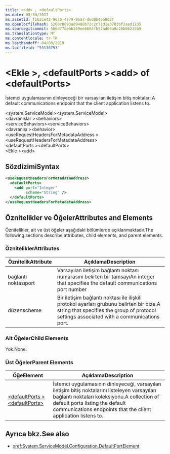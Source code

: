```yaml
---
title: <add> , <defaultPorts>
ms.date: 03/30/2017
ms.assetid: f162ce42-963b-4779-96a7-d6d8b4ea0d2f
ms.openlocfilehash: 5200c8893a89488b72c2c71d1a3703bf2aad1235
ms.sourcegitcommit: 5b6d778ebb269ee6684fb57ad69a8c28b06235b9
ms.translationtype: MT
ms.contentlocale: tr-TR
ms.lasthandoff: 04/08/2019
ms.locfileid: "59136753"
---
```

# <a name="add-of-defaultports"></a><span data-ttu-id="60fde-102">\<Ekle >, \<defaultPorts ></span><span class="sxs-lookup"><span data-stu-id="60fde-102">\<add> of \<defaultPorts></span></span>
<span data-ttu-id="60fde-103">İstemci uygulamasının dinleyeceği bir varsayılan iletişim bitiş noktaları.</span><span class="sxs-lookup"><span data-stu-id="60fde-103">A default communications endpoint that the client application listens to.</span></span>  
  
 <span data-ttu-id="60fde-104">\<system.ServiceModel></span><span class="sxs-lookup"><span data-stu-id="60fde-104">\<system.ServiceModel></span></span>  
<span data-ttu-id="60fde-105">\<davranışlar ></span><span class="sxs-lookup"><span data-stu-id="60fde-105">\<behaviors></span></span>  
<span data-ttu-id="60fde-106">\<serviceBehaviors></span><span class="sxs-lookup"><span data-stu-id="60fde-106">\<serviceBehaviors></span></span>  
<span data-ttu-id="60fde-107">\<davranışı ></span><span class="sxs-lookup"><span data-stu-id="60fde-107">\<behavior></span></span>  
<span data-ttu-id="60fde-108">\<useRequestHeadersForMetadataAddress ></span><span class="sxs-lookup"><span data-stu-id="60fde-108">\<useRequestHeadersForMetadataAddress></span></span>  
<span data-ttu-id="60fde-109">\<defaultPorts ></span><span class="sxs-lookup"><span data-stu-id="60fde-109">\<defaultPorts></span></span>  
<span data-ttu-id="60fde-110">\<Ekle ></span><span class="sxs-lookup"><span data-stu-id="60fde-110">\<add></span></span>  
  
## <a name="syntax"></a><span data-ttu-id="60fde-111">Sözdizimi</span><span class="sxs-lookup"><span data-stu-id="60fde-111">Syntax</span></span>  
  
```xml  
<useRequestHeadersForMetadataAddress>
  <defaultPorts>
    <add port="Integer"
         scheme="String" />
  </defaultPorts>
</useRequestHeadersForMetadataAddress>
```  
  
## <a name="attributes-and-elements"></a><span data-ttu-id="60fde-112">Öznitelikler ve Öğeler</span><span class="sxs-lookup"><span data-stu-id="60fde-112">Attributes and Elements</span></span>  
 <span data-ttu-id="60fde-113">Öznitelikler, alt ve üst öğeler aşağıdaki bölümlerde açıklanmaktadır.</span><span class="sxs-lookup"><span data-stu-id="60fde-113">The following sections describe attributes, child elements, and parent elements.</span></span>  
  
### <a name="attributes"></a><span data-ttu-id="60fde-114">Öznitelikler</span><span class="sxs-lookup"><span data-stu-id="60fde-114">Attributes</span></span>  
  
|<span data-ttu-id="60fde-115">Öznitelik</span><span class="sxs-lookup"><span data-stu-id="60fde-115">Attribute</span></span>|<span data-ttu-id="60fde-116">Açıklama</span><span class="sxs-lookup"><span data-stu-id="60fde-116">Description</span></span>|  
|---------------|-----------------|  
|<span data-ttu-id="60fde-117">bağlantı noktası</span><span class="sxs-lookup"><span data-stu-id="60fde-117">port</span></span>|<span data-ttu-id="60fde-118">Varsayılan iletişim bağlantı noktası numarasını belirten bir tamsayı</span><span class="sxs-lookup"><span data-stu-id="60fde-118">An integer that specifies the default communications port number</span></span>|  
|<span data-ttu-id="60fde-119">düzen</span><span class="sxs-lookup"><span data-stu-id="60fde-119">scheme</span></span>|<span data-ttu-id="60fde-120">Bir iletişim bağlantı noktası ile ilişkili protokol ayarları grubunu belirten bir dize.</span><span class="sxs-lookup"><span data-stu-id="60fde-120">A string that specifies the group of protocol settings associated with a communications port.</span></span>|  
  
### <a name="child-elements"></a><span data-ttu-id="60fde-121">Alt Öğeler</span><span class="sxs-lookup"><span data-stu-id="60fde-121">Child Elements</span></span>  
 <span data-ttu-id="60fde-122">Yok.</span><span class="sxs-lookup"><span data-stu-id="60fde-122">None.</span></span>  
  
### <a name="parent-elements"></a><span data-ttu-id="60fde-123">Üst Öğeler</span><span class="sxs-lookup"><span data-stu-id="60fde-123">Parent Elements</span></span>  
  
|<span data-ttu-id="60fde-124">Öğe</span><span class="sxs-lookup"><span data-stu-id="60fde-124">Element</span></span>|<span data-ttu-id="60fde-125">Açıklama</span><span class="sxs-lookup"><span data-stu-id="60fde-125">Description</span></span>|  
|-------------|-----------------|  
|[<span data-ttu-id="60fde-126">\<defaultPorts ></span><span class="sxs-lookup"><span data-stu-id="60fde-126">\<defaultPorts></span></span>](../../../../../docs/framework/configure-apps/file-schema/wcf/defaultports.md)|<span data-ttu-id="60fde-127">İstemci uygulamasının dinleyeceği, varsayılan iletişim bitiş noktalarını listeleyen varsayılan bağlantı noktaları koleksiyonu.</span><span class="sxs-lookup"><span data-stu-id="60fde-127">A collection of default ports listing the default communications endpoints that the client application listens to.</span></span>|  
  
## <a name="see-also"></a><span data-ttu-id="60fde-128">Ayrıca bkz.</span><span class="sxs-lookup"><span data-stu-id="60fde-128">See also</span></span>

- <xref:System.ServiceModel.Configuration.DefaultPortElement>
